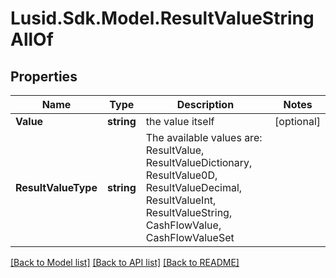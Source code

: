 # Lusid.Sdk.Model.ResultValueStringAllOf

## Properties

Name | Type | Description | Notes
------------ | ------------- | ------------- | -------------
**Value** | **string** | the value itself | [optional] 
**ResultValueType** | **string** | The available values are: ResultValue, ResultValueDictionary, ResultValue0D, ResultValueDecimal, ResultValueInt, ResultValueString, CashFlowValue, CashFlowValueSet | 

[[Back to Model list]](../README.md#documentation-for-models) [[Back to API list]](../README.md#documentation-for-api-endpoints) [[Back to README]](../README.md)

